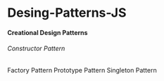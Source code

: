 # Desing-Patterns-JS

#### Creational Design Patterns
###### Constructor Pattern
Factory Pattern
Prototype Pattern
Singleton Pattern
